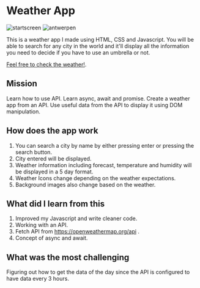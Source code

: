 # Weather App

![startscreen]("./assets/img/weatherapp.png")
![antwerpen]("./assets/img/weatherappantwerpen.png")

This is a weather app I made using HTML, CSS and Javascript. You will be able to search for any city in the world and it'll display all the information you need to decide if you have to use an umbrella or not.

[Feel free to check the weather!](https://weather-app-revamped.netlify.com/).

## Mission

Learn how to use API.
Learn async, await and promise.
Create a weather app from an API.
Use useful data from the API to display it using DOM manipulation.

## How does the app work

1. You can search a city by name by either pressing enter or pressing the search button.
1. City entered will be displayed.
1. Weather information including forecast, temperature and humidity will be displayed in a 5 day format.
1. Weather Icons change depending on the weather expectations.
1. Background images also change based on the weather.


## What did I learn from this

1. Improved my Javascript and write cleaner code.
1. Working with an API.
1. Fetch API  from https://openweathermap.org/api .
1. Concept of async and await.

## What was the most challenging

Figuring out how to get the data of the day since the API is configured to have data every 3 hours.



